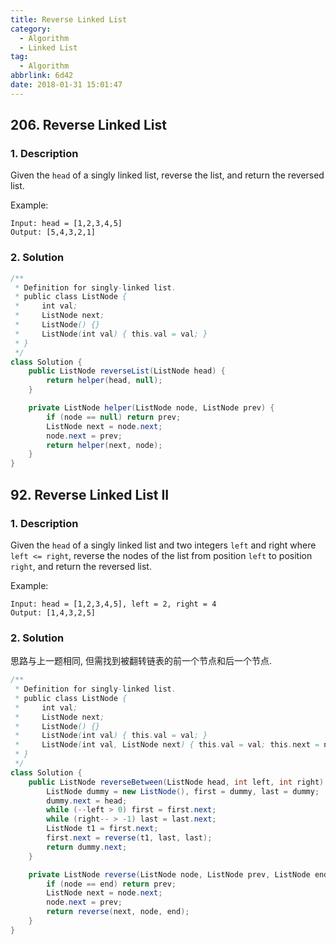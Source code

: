 ```yaml
---
title: Reverse Linked List
category:
  - Algorithm
  - Linked List
tag:
  - Algorithm
abbrlink: 6d42
date: 2018-01-31 15:01:47
---
```


## 206. Reverse Linked List
### 1. Description
Given the `head` of a singly linked list, reverse the list, and return the reversed list.

Example:
```
Input: head = [1,2,3,4,5]
Output: [5,4,3,2,1]
```

### 2. Solution
```java
/**
 * Definition for singly-linked list.
 * public class ListNode {
 *     int val;
 *     ListNode next;
 *     ListNode() {}
 *     ListNode(int val) { this.val = val; }
 * }
 */
class Solution {
    public ListNode reverseList(ListNode head) {
        return helper(head, null);
    }

    private ListNode helper(ListNode node, ListNode prev) {
        if (node == null) return prev;
        ListNode next = node.next;
        node.next = prev;
        return helper(next, node);
    }
}
```


## 92. Reverse Linked List II
### 1. Description
Given the `head` of a singly linked list and two integers `left` and right where `left <= right`, reverse the nodes of the list from position `left` to position `right`, and return the reversed list.

Example:
```
Input: head = [1,2,3,4,5], left = 2, right = 4
Output: [1,4,3,2,5]
```

### 2. Solution
思路与上一题相同, 但需找到被翻转链表的前一个节点和后一个节点.

```java
/**
 * Definition for singly-linked list.
 * public class ListNode {
 *     int val;
 *     ListNode next;
 *     ListNode() {}
 *     ListNode(int val) { this.val = val; }
 *     ListNode(int val, ListNode next) { this.val = val; this.next = next; }
 * }
 */
class Solution {
    public ListNode reverseBetween(ListNode head, int left, int right) {
        ListNode dummy = new ListNode(), first = dummy, last = dummy;
        dummy.next = head;
        while (--left > 0) first = first.next;
        while (right-- > -1) last = last.next;
        ListNode t1 = first.next;
        first.next = reverse(t1, last, last);
        return dummy.next;
    }

    private ListNode reverse(ListNode node, ListNode prev, ListNode end) {
        if (node == end) return prev;
        ListNode next = node.next;
        node.next = prev;
        return reverse(next, node, end);
    }
}
```
